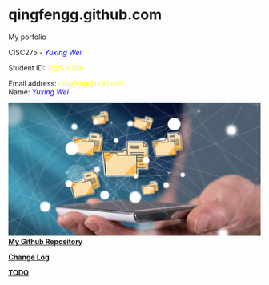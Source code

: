 # qingfengg.github.com
<html>
<style>
.BLUE {
  color: blue;
}
.YELLOW{
  color: yellow;
}</style>
  <head>
    My porfolio  
  </head>
  <body>  
    <p> 
      CISC275 - <em class="BLUE">Yuxing Wei</em>
    </p>
    <p>
      Student ID: <em class="YELLOW">702519749</em>
    </p>
    <p>
      Email address: <em class="YELLOW">qingfeng@udel.edu</em><br>
      Name: <em class="BLUE">Yuxing Wei</em>
    </p>
    <p>
      <img src="central-repository-scaled.jpg">
      <br><a href="https://github.com/QingFenGG/qingfengg.github.com" > <strong>My Github Repository</strong> </a>
    </p>
  <p>
      <a href="https://qingfengg.github.io/changelog.html" > <strong>Change Log</strong> </a>
  </p>

  <p>
  <a href="https://qingfengg.github.io/TODO.html" > <strong>TODO</strong> </a>
  </p>
  </body>
</html>

